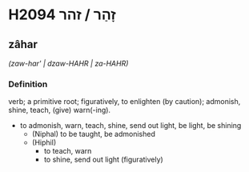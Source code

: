 # H2094 זָהַר / זהר

## zâhar

_(zaw-har' | dzaw-HAHR | za-HAHR)_

### Definition

verb; a primitive root; figuratively, to enlighten (by caution); admonish, shine, teach, (give) warn(-ing).

- to admonish, warn, teach, shine, send out light, be light, be shining
    - (Niphal) to be taught, be admonished
    - (Hiphil)
        - to teach, warn
        - to shine, send out light (figuratively)
